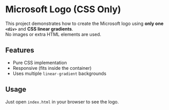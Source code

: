 # Microsoft Logo (CSS Only)

This project demonstrates how to create the Microsoft logo using **only one `<div>`** and **CSS linear gradients**.  
No images or extra HTML elements are used.

## Features
- Pure CSS implementation
- Responsive (fits inside the container)
- Uses multiple `linear-gradient` backgrounds

## Usage
Just open `index.html` in your browser to see the logo.
